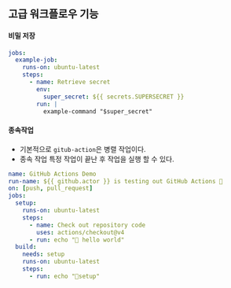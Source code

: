 ## 고급 워크플로우 기능

#### 비밀 저장

```yml
jobs:
  example-job:
    runs-on: ubuntu-latest
    steps:
      - name: Retrieve secret
        env:
          super_secret: ${{ secrets.SUPERSECRET }}
        run: |
          example-command "$super_secret"
```

#### 종속작업

- 기본적으로 `gitub-action`은 병렬 작업이다.
- 종속 작업 특정 작업이 끝난 후 작업을 실행 할 수 있다.

```yaml
name: GitHub Actions Demo
run-name: ${{ github.actor }} is testing out GitHub Actions 🚀
on: [push, pull_request]
jobs:
  setup:
    runs-on: ubuntu-latest
    steps:
      - name: Check out repository code
        uses: actions/checkout@v4
      - run: echo "🎉 hello world"
  build:
    needs: setup
    runs-on: ubuntu-latest
    steps:
      - run: echo "🐧setup"
```
